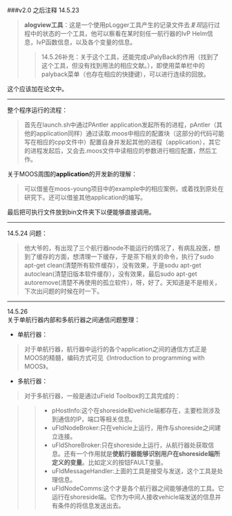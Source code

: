 ###v2.0 之后注释
14.5.23
>**alogview工具**：这是一个使用pLogger工具产生的记录文件去*复现*运行过程中的状态的一个工具，他可以察看在某时刻任一航行器的IvP Helm信息，IvP函数信息，以及各个变量的信息。
>>14.5.26补充：关于这个工具，还能完成uPalyBack的作用（找到了这个工具，但没有找到用法的相应文献。），即使用菜单栏中的palyback菜单（也存在相应的快捷键），可以进行连续的回放。

这个应该加在论文中。

***
整个程序运行的流程：   
>首先在launch.sh中通过PAntler application发起所有的进程，pAntler（其他的application同样）通过读取.moos中相应的配置块（这部分的代码可能写在相应的cpp文件中）配置自身并发起其他的进程（application），其它的进程发起后，又会去.moos文件中读相应的参数进行相应配置，然后工作。    

关于MOOS周围的**application**的开发新的理解：
>可以借鉴在moos-young项目中的example中的相应案例，或着找到原处在研究下。还可以借鉴其他application的编写。    

最后把可执行文件放到bin文件夹下以便能够直接调用。

***
14.5.24
问题：
>他大爷的，有出现了三个航行器node不能运行的情况了，有病乱投医，想到了缓存的方面，想清理一下缓存，于是茶下相关的命令，执行了sudo apt-get clean(清楚所有软件缓存），没有效果，于是sodu apt-get autoclean(清楚旧版本软件缓存），没有效果，最后sudo apt-get autoremove(清楚不再使用的孤立软件），呀，好了。天知道是不是相关，下次出问题的时候在时一下。   

***
14.5.26   
关于单航行器内部和多航行器之间通信问题整理：
+ 单航行器：   

>对于单航行器，航行器中运行的各个application之间的通信方式正是MOOS的精髓，编码方式可见《Introduction to programming with MOOS》。   

+ 多航行器：   

>对于多航行器，一般是通过uField Toolbox的工具完成的：    

>>+ pHostInfo:这个在shoreside和vehicle端都存在，主要检测涉及到通信的IP，端口等相关信息。
>>+ uFldNodeBroker:只在vehicle上运行，用作与shoreside之间建立连接。
>>+ uFldShoreBroker:只在shoreside上运行，从航行器处获取信息。还有一个作用就是**使航行器能够识别用户在shoreside端所定义的变量**。比如定义的按钮FAULT变量。
>>+ uFldMessageHandler:上面的工具是接受与发送，这个工具是处理信息。
>>+ uFldNodeComms:这个才是各个航行器之间能够通信的工具。它运行在shoreside端。它作为中间人接收vehicle端发送的信息并有条件的将信息发送出去。
